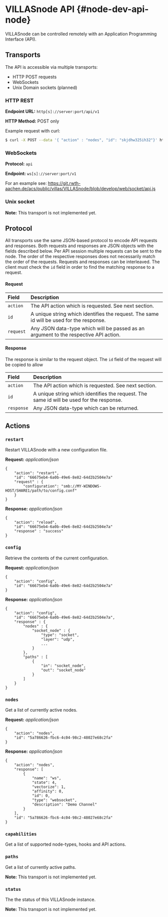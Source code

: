 # VILLASnode API {#node-dev-api-node}

VILLASnode can be controlled remotely with an Application Programming Interface (API).

## Transports

The API is accessible via multiple transports:

- HTTP POST requests
- WebSockets
- Unix Domain sockets (planned)

### HTTP REST

**Endpoint URL:** `http[s]://server:port/api/v1`

**HTTP Method:** POST only

Example request with curl:

```bash
$ curl -X POST --data '{ "action" : "nodes", "id": "skjdhw325ih32"}' http://10.10.12.5:4000/api/v1
```

### WebSockets

**Protocol:** `api`

**Endpoint:** `ws[s]://server:port/v1`

For an example see: <https://git.rwth-aachen.de/acs/public/villas/VILLASnode/blob/develop/web/socket/api.js>

### Unix socket

**Note:** This transport is not implemented yet.

## Protocol

All transports use the same JSON-based protocol to encode API requests and responses.
Both requests and responses are JSON objects with the fields described below.
Per API session multiple requests can be sent to the node.
The order of the respective responses does not necessarily match the order of the requests.
Requests and responses can be interleaved.
The client must check the `id` field in order to find the matching response to a request.

#### Request

| Field		| Description	|
|:------------------------ |:---------------------- |
| `action`	| The API action which is requested. See next section. |
| `id`		| A unique string which identifies the request. The same id will be used for the response. | 
| `request`	| Any JSON data-type which will be passed as an argument to the respective API action. |

#### Response

The response is similar to the request object.
The `id` field of the request will be copied to allow

| Field		| Description	|
|:------------------------ |:---------------------- |
| `action`	| The API action which is requested. See next section. |
| `id`		| A unique string which identifies the request. The same id will be used for the response. | 
| `response`	| Any JSON data-type which can be returned. |

## Actions

### `restart`

Restart VILLASnode with a new configuration file.

**Request:** _application/json_

	{
		"action": "restart",
		"id": "66675eb4-6a0b-49e6-8e82-64d2b2504e7a"
		"request" : {
			"configuration": "smb://MY-WINDOWS-HOST/SHARE1/path/to/config.conf"
		}
	}

**Response:** _application/json_

	{
		"action": "reload",
		"id": "66675eb4-6a0b-49e6-8e82-64d2b2504e7a"
		"response" : "success"
	}

### `config`

Retrieve the contents of the current configuration.

**Request:** _application/json_

	{
		"action": "config",
		"id": "66675eb4-6a0b-49e6-8e82-64d2b2504e7a"
	}

**Response:** _application/json_

	{
		"action": "config",
		"id": "66675eb4-6a0b-49e6-8e82-64d2b2504e7a",
		"response" : {
			"nodes" : {
				"socket_node" : {
					"type": "socket",
					"layer": "udp",
					...
				} 
			},
			"paths" : [
				{
					"in": "socket_node",
					"out": "socket_node"
				}
			]
		}
	}

### `nodes`

Get a list of currently active nodes.

**Request:** _application/json_

	{
		"action": "nodes",
		"id": "5a786626-fbc6-4c04-98c2-48027e68c2fa"
	}

**Response:** _application/json_

	{
		"action": "nodes",
		"response": [
			{
				"name": "ws",
				"state": 4,
				"vectorize": 1,
				"affinity": 0,
				"id": 0,
				"type": "websocket",
				"description": "Demo Channel"
			}
		],
		"id": "5a786626-fbc6-4c04-98c2-48027e68c2fa"
	}

### `capabilities`

Get a list of supported node-types, hooks and API actions.

### `paths`

Get a list of currently active paths.

**Note:** This transport is not implemented yet.

### `status`

The the status of this VILLASnode instance.

**Note:** This transport is not implemented yet.
